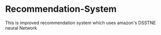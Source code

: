 # Recommendation-System
This is improved recommendation system which uses amazon's DSSTNE neural Network
